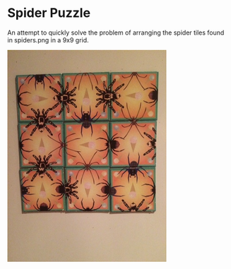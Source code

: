 # Spider Puzzle

An attempt to quickly solve the problem of arranging the spider tiles found in spiders.png in a 9x9 grid.

![Spider Puzzle](https://raw.githubusercontent.com/jamiecuthill/spiders/master/spiders.png)
